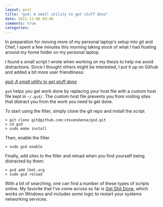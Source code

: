 ```yaml
---
layout: post
title: "gsd: A small utility to get stuff done"
date: 2011-11-06 09:48
comments: true
categories:
---
```


In preparation for moving more of my personal laptop's setup into git
and Chef, I spent a few minutes this morning taking stock of what I
had floating around my home folder on my personal laptop.

I found a small script I wrote when working on my thesis to help me
avoid distractions.  Since I thought others might be interested, I put
it up on Github and added a bit more user friendliness:

*[gsd: A small utility to get stuff done](https://github.com/stevendanna/gsd)*

`gsd` helps you get work done by replacing your host file with a
custom host file kept in `~/.gsd/`.  The custom host file prevents you
from visiting sites that distract you from the work you need to get done.

To start using the filter, simply clone the git repo and install the
script

    > git clone git@github.com:stevendanna/gsd.git
    > cd gsd
    > sudo make install

Then, enable the filter

    > sudo gsd enable

Finally, add sites to the filter and reload when you find yourself
being distracted by them:

    > gsd add lkml.org
    > sudo gsd reload

With a bit of searching, one can find a number of these types of
scripts online.  My favorite that I've come across so far is [Get Shit Done](https://github.com/leftnode/get-shit-done), which works on
Windows and includes some logic to restart your systems networking
services.

